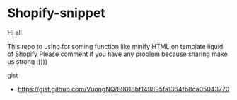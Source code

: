 # Shopify-snippet
Hi all

This repo to using for soming function like minify HTML on template liquid of Shopify
Please comment if you have any problem because sharing make us strong :))))

gist
- https://gist.github.com/VuongNQ/89018bf149895fa1364fb8ca05043770
